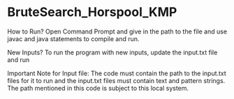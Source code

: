 # BruteSearch_Horspool_KMP

How to Run?
Open Command Prompt and give in the path to the file and use javac and java statements to compile and run.

New Inputs?
To run the program with new inputs, update the input.txt file and run

Important Note for Input file:
The code must contain the path to the input.txt files for it to run and the input.txt files must contain text and pattern strings. 
The path mentioned in this code is subject to this local system. 
